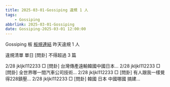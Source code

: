 ```yaml
---
title: 2025-03-01-Gossiping 違規 1 人
tags:
    - Gossiping
abbrlink: 2025-03-01-Gossiping
date: Gossiping-2025-03-01 12:00:00
---
```

Gossiping 板 [板規連結](https://www.ptt.cc/bbs/Gossiping/M.1637425085.A.07D.html)
昨天違規 1 人
<!-- more -->

違規清單
單日 [問卦] 不得超過 3 篇

2/28 jkljkl112233 □ [問卦] 台灣傳產遠輸韓國中國日本…
2/28 jkljkl112233 □ [問卦] 全世界哪一間汽車公司技術…
2/28 jkljkl112233 □ [問卦] 有人跟我一樣覺得228鎮壓…
2/28 jkljkl112233 □ [問卦] 韓國 日本 中國哪國 搞建…